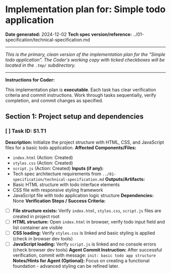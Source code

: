 # Implementation plan for: Simple todo application

**Date generated:** 2024-12-02
**Tech spec version/reference:** ../01-specification/technical-specification.md

---

_This is the primary, clean version of the implementation plan for the "Simple todo application". The Coder's working copy with ticked checkboxes will be located in the `.tmp/` subdirectory._

---

**Instructions for Coder:**

This implementation plan is **executable**. Each task has clear verification criteria and commit instructions. Work through tasks sequentially, verify completion, and commit changes as specified.

## Section 1: Project setup and dependencies

### [ ] Task ID: S1.T1
**Description:** Initialize the project structure with HTML, CSS, and JavaScript files for a basic todo application.
**Affected Components/Files:**
  - `index.html` (Action: Created)
  - `styles.css` (Action: Created)
  - `script.js` (Action: Created)
**Inputs (if any):**
  - Tech spec architecture requirements from `../01-specification/technical-specification.md`
**Outputs/Artifacts:**
  - Basic HTML structure with todo interface elements
  - CSS file with responsive styling framework
  - JavaScript file with todo application logic structure
**Dependencies:** None
**Verification Steps / Success Criteria:**
  *   [ ] **File structure exists:** Verify `index.html`, `styles.css`, `script.js` files are created in project root
  *   [ ] **HTML structure:** Open `index.html` in browser, verify todo input field and list container are visible
  *   [ ] **CSS loading:** Verify `styles.css` is linked and basic styling is applied (check in browser dev tools)
  *   [ ] **JavaScript loading:** Verify `script.js` is linked and no console errors (check browser dev tools)
**Agent Commit Instruction:** After successful verification, commit with message: `init: basic todo app structure`
**Notes/Hints for Agent (Optional):** Focus on creating a functional foundation - advanced styling can be refined later. 